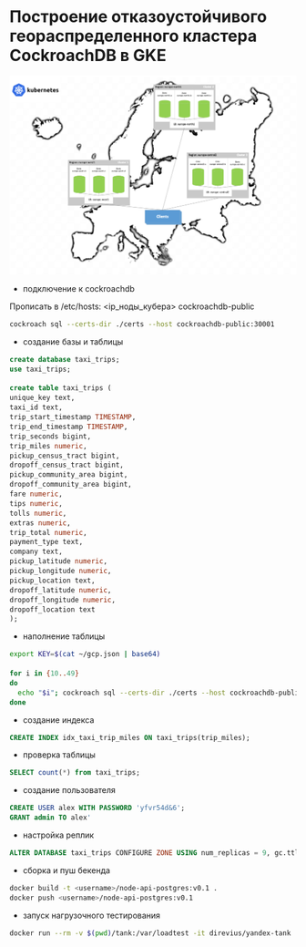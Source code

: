 # Построение отказоустойчивого геораспределенного кластера CockroachDB в GKE

![img](./img/diagram.png)




- подключение к cockroachdb

Прописать в /etc/hosts: <ip_ноды_кубера> cockroachdb-public

```bash
cockroach sql --certs-dir ./certs --host cockroachdb-public:30001
```

- создание базы и таблицы

```sql
create database taxi_trips;
use taxi_trips;

create table taxi_trips (
unique_key text, 
taxi_id text, 
trip_start_timestamp TIMESTAMP, 
trip_end_timestamp TIMESTAMP, 
trip_seconds bigint, 
trip_miles numeric, 
pickup_census_tract bigint, 
dropoff_census_tract bigint, 
pickup_community_area bigint, 
dropoff_community_area bigint, 
fare numeric, 
tips numeric, 
tolls numeric, 
extras numeric, 
trip_total numeric, 
payment_type text, 
company text, 
pickup_latitude numeric, 
pickup_longitude numeric, 
pickup_location text, 
dropoff_latitude numeric, 
dropoff_longitude numeric, 
dropoff_location text
);
```

- наполнение таблицы

```bash
export KEY=$(cat ~/gcp.json | base64)

for i in {10..49}
do
  echo "$i"; cockroach sql --certs-dir ./certs --host cockroachdb-public:30001 --database taxi_trips --execute="IMPORT INTO taxi_trips CSV DATA ('gs://taxi_trips_otus/taxi_trips_0000000000$i.csv?AUTH=specified&CREDENTIALS=${KEY}') WITH delimiter = ',', nullif = '', skip = '1'"
done
```

- создание индекса

```sql
CREATE INDEX idx_taxi_trip_miles ON taxi_trips(trip_miles);
```

- проверка таблицы

```sql
SELECT count(*) from taxi_trips;
```

- создание пользователя

```sql
CREATE USER alex WITH PASSWORD 'yfvr54d&6';
GRANT admin TO alex'
```

- настройка реплик

```sql
ALTER DATABASE taxi_trips CONFIGURE ZONE USING num_replicas = 9, gc.ttlseconds = 90000;
```

- сборка и пуш бекенда

```bash
docker build -t <username>/node-api-postgres:v0.1 .
docker push <username>/node-api-postgres:v0.1
```

- запуск нагрузочного тестирования

```bash
docker run --rm -v $(pwd)/tank:/var/loadtest -it direvius/yandex-tank
```
